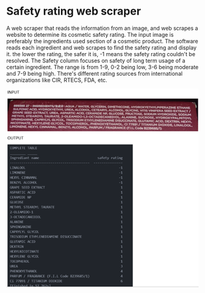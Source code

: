 # Safety rating web scraper 
A web scraper that reads the information from an image, and web scrapes a website to determine its cosmetic safety rating. The input image is preferably the ingredients used section of a cosmetic product. The software reads each ingredient and web scrapes to find the safety rating and display it.
the lower the rating, the safer it is, -1 means the safety rating couldn't be resolved.
The Safety column focuses on safety of long term usage of a certain ingredient. The range is from 1-9, 0-2 being low, 3-6 being moderate and 7-9 being high. There's different rating sources from international organizations like CIR, RTECS, FDA, etc.

![alt text](https://github.com/JADcooler/sunscreen/blob/main/INPUT%20AND%20OUTPUT.png)

